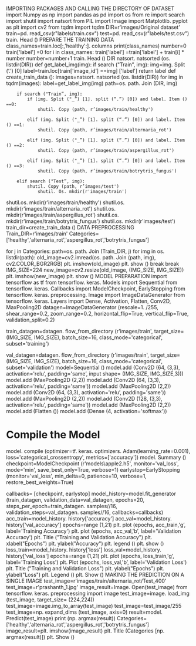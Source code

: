IMPORTING PACKAGES AND CALLING THE DIRECTORY OF DATASET
import Numpy as np
import pandas as pd
import os
from re import search
import shutil
import natsort
from PIL import Image
import Matplotlib. pyplot as plt
import cv2
from tqdm import tqdm
DIR=r'images/Original dataset'
train=pd. read_csv(r"labels/train.csv")
test=pd. read_csv(r"labels/test.csv")
train. Head ()
PREPARE THE TRAINING DATA
class_names=train.loc[:,'healthy':]. columns
print(class_names)
number=0
train['label’] =0
for i in class_names:
    train['label’] =train['label'] + train[i] * number
    number=number+1
train. Head ()
DIR
natsort. natsorted (os. listdir(DIR))
def get_label_img(img):
    if search ("Train”, img):
        img=img. Split (‘.’) [0]
        label=train.loc[train['image_id’] ==img] ['label']
        return label
def create_train_data ():
    images=natsort. natsorted (os. listdir(DIR))
    for img in tqdm(images):
        label=get_label_img(img)
        path=os. path. Join (DIR, img)
        
        if search ("Train”, img):
            if (img. Split ("_”) [1]. split (“.”) [0]) and label. Item () ==0:
                shutil. Copy (path, r’images/train/healthy')
            
            elif (img. Split ("_”) [1]. split (“.”) [0]) and label. Item () ==1:
                shutil. Copy (path, r’images/train/alternaria_rot')
                
            elif (img. Split ("_”) [1]. split (“.”) [0]) and label. Item () ==2:
                shutil. Copy (path, r’images/train/aspergillus_rot')
                
            elif (img. Split ("_”) [1]. split (“.”) [0]) and label. Item () ==3:
                shutil. Copy (path, r’images/train/botrytris_fungus')
                
        elif search ("Test”, img):
            shutil. Copy (path, r’images/test')
                shutil. Os. mkdir(r'images/train')
shutil.os. mkdir(r'images/train/healthy')
shutil.os. mkdir(r'images/train/alternaria_rot')
shutil.os. mkdir(r'images/train/aspergillus_rot')
shutil.os. mkdir(r'images/train/botrytris_fungus')
shutil.os. mkdir(r'images/test')
train_dir=create_train_data ()
DATA PREPROCESSING
Train_DIR=r'images/train'
Categories=['healthy','alternaria_rot','aspergillus_rot','botrytris_fungus']

for j in Categories:
    path=os. path. Join (Train_DIR, j)
    for img in os. listdir(path):
        old_image=cv2.imread(os. path. Join (path, img), cv2.COLOR_BGR2RGB)
        plt. imshow(old_image)
        plt. show ()
        break
    break
IMG_SIZE=224
new_image=cv2.resize(old_image, (IMG_SIZE, IMG_SIZE))
plt. imshow(new_image)
plt. show ()
MODEL PREPARATION
import tensorflow as tf
from tensorflow. keras. Models import Sequential
from tensorflow. keras. Callbacks import ModelCheckpoint, EarlyStopping
from tensorflow. keras. preprocessing. Image import ImageDataGenerator
from tensorflow. keras. Layers import Dense, Activation, Flatten, Conv2D, MaxPooling2D
datagen=ImageDataGenerator (rescale=1. /255,
                                shear_range=0.2,
                                zoom_range=0.2,
                                horizontal_flip=True,
                                vertical_flip=True,
                                validation_split=0.2)


train_datagen=datagen. flow_from_directory (r'images/train',
                                         target_size= (IMG_SIZE, IMG_SIZE),
                                         batch_size=16,
                                         class_mode='categorical',
                                         subset='training')

val_datagen=datagen. flow_from_directory (r'images/train',
                                         target_size= (IMG_SIZE, IMG_SIZE),
                                         batch_size=16,
                                         class_mode='categorical',
                                         subset='validation')
model=Sequential ()
model.add (Conv2D (64, (3,3), activation='relu’, padding='same’, input shape= (IMG_SIZE, IMG_SIZE,3)))
model.add (MaxPooling2D (2,2))
model.add (Conv2D (64, (3,3), activation='relu’, padding='same'))
model.add (MaxPooling2D (2,2))
model.add (Conv2D (64, (3,3), activation='relu’, padding='same'))
model.add (MaxPooling2D (2,2))
model.add (Conv2D (128, (3,3), activation='relu’, padding='same'))
model.add (MaxPooling2D (2,2))
model.add (Flatten ())
model.add (Dense (4, activation='softmax'))

# Compile the Model
model. compile (optimizer=tf. keras. optimizers. Adam(learning_rate=0.001),
    loss='categorical_crossentropy',
    metrics=['accuracy'])
model. Summary ()
checkpoint=ModelCheckpoint (r'models\apple2.h5',
                          monitor='val_loss',
                          mode='min',
                          save_best_only=True,
                          verbose=1)
earlystop=EarlyStopping (monitor='val_loss',
                       min_delta=0,
                       patience=10,
                       verbose=1,
                       restore_best_weights=True)

callbacks= [checkpoint, earlystop]
model_history=model.fit_generator (train_datagen, validation_data=val_datagen,
                                 epochs=20,
                                 steps_per_epoch=train_datagen. samples//16,
                                 validation_steps=val_datagen. samples//16,
                                 callbacks=callbacks)
acc_train=model_history. history['accuracy']
acc_val=model_history. history['val_accuracy']
epochs=range (1,21)
plt. plot (epochs, acc_train,'g’, label='Training Accuracy')
plt. plot (epochs, acc_val,'b’, label='Validation Accuracy')
plt. Title ("Training and Validation Accuracy")
plt. xlabel("Epochs")
plt. ylabel("Accuracy")
plt. legend ()
plt. show ()
loss_train=model_history. history['loss']
loss_val=model_history. history['val_loss']
epochs=range (1,21)
plt. plot (epochs, loss_train,'g’, label='Training Loss')
plt. Plot (epochs, loss_val,'b’, label='Validation Loss')
plt. Title ("Training and Validation Loss")
plt. ylabel("Epochs")
plt. ylabel("Loss")
plt. Legend ()
plt. Show ()
MAKING THE PREDICTION ON A SINGLE IMAGE
test_image=r'images/train/alternaria_rot/Test_400'
test_image=r'prashanth_1.jpg'
image_result=Image. Open(test_image)
from tensorflow. keras. preprocessing import image
test_image=image. load_img (test_image, target_size= (224,224))
test_image=image.img_to_array(test_image)
test_image=test_image/255
test_image=np. expand_dims (test_image, axis=0)
result=model. Predict(test_image)
print (np. argmax(result))
Categories=['healthy','alternaria_rot','aspergillus_rot','botrytris_fungus']
image_result=plt. imshow(image_result)
plt. Title (Categories [np. argmax(result)])
plt. Show ()

